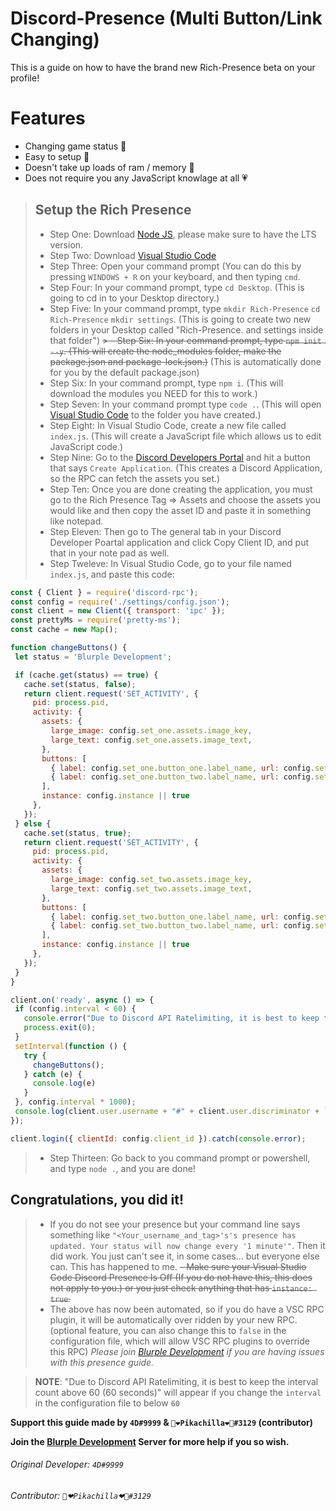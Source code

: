 # Discord-Presence (Multi Button/Link Changing)
This is a guide on how to have the brand new Rich-Presence beta on your profile!

# Features
- Changing game status 🚀
- Easy to setup 🌌
- Doesn't take up loads of ram / memory 🤔
- Does not require you any JavaScript knowlage at all 💗

> ## Setup the Rich Presence
> - Step One: Download [Node JS](https://nodejs.org/), please make sure to have the LTS version.
> - Step Two: Download [Visual Studio Code](https://code.visualstudio.com/)
> - Step Three: Open your command prompt (You can do this by pressing `WINDOWS + R` on your keyboard, and then typing `cmd`.
> - Step Four: In your command prompt, type `cd Desktop`. (This is going to cd in to your Desktop directory.)
> - Step Five: In your command prompt, type `mkdir Rich-Presence` `cd Rich-Presence` `mkdir settings`. (This is going to create two new folders in your Desktop called "Rich-Presence. and settings inside that folder")
~~> - Step Six:  In your command prompt, type `npm init --y`. (This will create the node_modules folder, make the package.json and package-lock.json.)~~ (This is automatically done for you by the default package.json)
> - Step Six: In your command prompt, type `npm i`. (This will download the modules you NEED for this to work.)
> - Step Seven: In your command prompt type `code .`. (This will open [Visual Studio Code](https://code.visualstudio.com) to the folder you have created.)
> - Step Eight: In Visual Studio Code, create a new file called `index.js`. (This will create a JavaScript file which allows us to edit JavaScript code.)
> - Step Nine: Go to the [Discord Developers Portal](https://discord.com/developers/applications) and hit a button that says `Create Application`. (This creates a 
> Discord Application, so the RPC can fetch the assets you set.)
> - Step Ten: Once you are done creating the application, you must go to the Rich Presence Tag => Assets and choose the assets you would like and then copy the asset ID and paste it in something like notepad.
> - Step Eleven: Then go to The general tab in your Discord Developer Poartal application and click Copy Client ID, and put that in your note pad as well.
> - Step Tweleve: In Visual Studio Code, go to your file named `index.js`, and paste this code:
 ```js
const { Client } = require('discord-rpc');
const config = require('./settings/config.json');
const client = new Client({ transport: 'ipc' });
const prettyMs = require('pretty-ms');
const cache = new Map();

function changeButtons() {
  let status = 'Blurple Development';

  if (cache.get(status) == true) {
    cache.set(status, false);
    return client.request('SET_ACTIVITY', {
      pid: process.pid,
      activity: {
        assets: {
          large_image: config.set_one.assets.image_key,
          large_text: config.set_one.assets.image_text,
        },
        buttons: [
          { label: config.set_one.button_one.label_name, url: config.set_one.button_one.label_url },
          { label: config.set_one.button_two.label_name, url: config.set_one.button_two.label_url },
        ],
        instance: config.instance || true
      },
    });
  } else {
    cache.set(status, true);
    return client.request('SET_ACTIVITY', {
      pid: process.pid,
      activity: {
        assets: {
          large_image: config.set_two.assets.image_key,
          large_text: config.set_two.assets.image_text,
        },
        buttons: [
          { label: config.set_two.button_one.label_name, url: config.set_two.button_one.label_url },
          { label: config.set_two.button_two.label_name, url: config.set_two.button_two.label_url },
        ],
        instance: config.instance || true
      },
    });
  }
}

client.on('ready', async () => {
  if (config.interval < 60) {
    console.error("Due to Discord API Ratelimiting, it is best to keep the interval count above 60 (60 seconds)");
    process.exit(0);
  }
  setInterval(function () {
    try {
      changeButtons();
    } catch (e) {
      console.log(e)
    }
  }, config.interval * 1000);
  console.log(client.user.username + "#" + client.user.discriminator + `\'s presence has updated.\nYour status will now change every '${prettyMs(config.interval * 1000, {verbose: true})}'`)
});

client.login({ clientId: config.client_id }).catch(console.error);
```
> - Step Thirteen: Go back to you command prompt or powershell, and type `node .`, and you are done!

## Congratulations, you did it!
> - If you do not see your presence but your command line says something like `"<Your_username_and_tag>'s's presence has updated.
Your status will now change every '1 minute'"`. Then it did work. You just can't see it, in some cases... but everyone else can. This has happened to me. 
> ~~- Make sure your Visual Studio Code Discord Presence Is Off (If you do not have this, this does not apply to you.) or you just check anything that has `instance: true`.~~
> - The above has now been automated, so if you do have a VSC RPC plugin, it will be automatically over ridden by your new RPC. (optional feature, you can also change this to `false` in the configuration file, which will allow VSC RPC plugins to override this RPC) 
> *Please join [Blurple Development](https://blurple.gg/discord) if you are having issues with this presence guide.*


> **NOTE**:
> "Due to Discord API Ratelimiting, it is best to keep the interval count above 60 (60 seconds)" will appear if you change the `interval` in the configuration file to below `60` 

**Support this guide made by `4D#9999` & `🎀❤Pikachilla❤🎀#3129` (contributor)**

**Join the [Blurple Development](https://blurple.gg/discord) Server for more help if you so wish.**

###### Original Developer: `4D#9999`
###### Contributor: `🎀❤Pikachilla❤🎀#3129`
